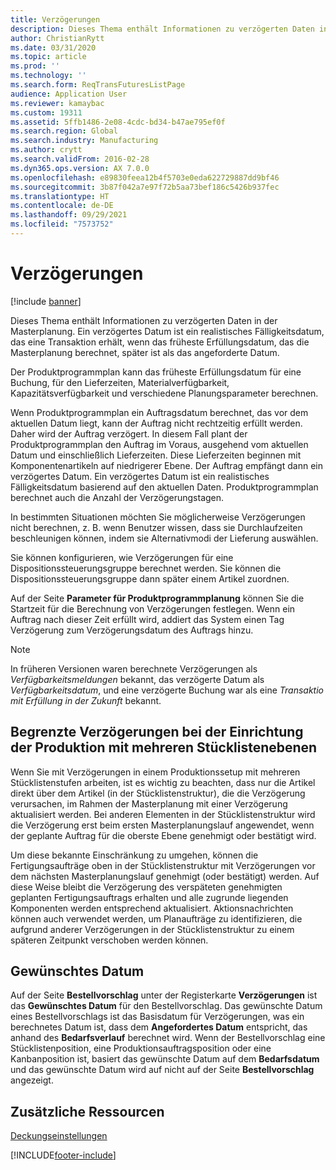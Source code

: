 ```yaml
---
title: Verzögerungen
description: Dieses Thema enthält Informationen zu verzögerten Daten in der Masterplanung. Ein verzögertes Datum ist ein realistisches Fälligkeitsdatum, das eine Transaktion erhält, wenn das früheste Erfüllungsdatum, das die Masterplanung berechnet, später ist als das angeforderte Datum.
author: ChristianRytt
ms.date: 03/31/2020
ms.topic: article
ms.prod: ''
ms.technology: ''
ms.search.form: ReqTransFuturesListPage
audience: Application User
ms.reviewer: kamaybac
ms.custom: 19311
ms.assetid: 5ffb1486-2e08-4cdc-bd34-b47ae795ef0f
ms.search.region: Global
ms.search.industry: Manufacturing
ms.author: crytt
ms.search.validFrom: 2016-02-28
ms.dyn365.ops.version: AX 7.0.0
ms.openlocfilehash: e89830feea12b4f5703e0eda622729887dd9bf46
ms.sourcegitcommit: 3b87f042a7e97f72b5aa73bef186c5426b937fec
ms.translationtype: HT
ms.contentlocale: de-DE
ms.lasthandoff: 09/29/2021
ms.locfileid: "7573752"
---
```

# <a name="delays"></a>Verzögerungen

[!include [banner](../includes/banner.md)]

Dieses Thema enthält Informationen zu verzögerten Daten in der Masterplanung. Ein verzögertes Datum ist ein realistisches Fälligkeitsdatum, das eine Transaktion erhält, wenn das früheste Erfüllungsdatum, das die Masterplanung berechnet, später ist als das angeforderte Datum.

Der Produktprogrammplan kann das früheste Erfüllungsdatum für eine Buchung, für den Lieferzeiten, Materialverfügbarkeit, Kapazitätsverfügbarkeit und verschiedene Planungsparameter berechnen. 

Wenn Produktprogrammplan ein Auftragsdatum berechnet, das vor dem aktuellen Datum liegt, kann der Auftrag nicht rechtzeitig erfüllt werden. Daher wird der Auftrag verzögert. In diesem Fall plant der Produktprogrammplan den Auftrag im Voraus, ausgehend vom aktuellen Datum und einschließlich Lieferzeiten. Diese Lieferzeiten beginnen mit Komponentenartikeln auf niedrigerer Ebene. Der Auftrag empfängt dann ein verzögertes Datum. Ein verzögertes Datum ist ein realistisches Fälligkeitsdatum basierend auf den aktuellen Daten. Produktprogrammplan berechnet auch die Anzahl der Verzögerungstagen. 

In bestimmten Situationen möchten Sie möglicherweise Verzögerungen nicht berechnen, z. B. wenn Benutzer wissen, dass sie Durchlaufzeiten beschleunigen können, indem sie Alternativmodi der Lieferung auswählen. 

Sie können konfigurieren, wie Verzögerungen für eine Dispositionssteuerungsgruppe berechnet werden. Sie können die Dispositionssteuerungsgruppe dann später einem Artikel zuordnen. 

Auf der Seite **Parameter für Produktprogrammplanung** können Sie die Startzeit für die Berechnung von Verzögerungen festlegen. Wenn ein Auftrag nach dieser Zeit erfüllt wird, addiert das System einen Tag Verzögerung zum Verzögerungsdatum des Auftrags hinzu. 

> [!NOTE]
> In früheren Versionen waren berechnete Verzögerungen als *Verfügbarkeitsmeldungen* bekannt, das verzögerte Datum als *Verfügbarkeitsdatum*, und eine verzögerte Buchung war als eine *Transaktio mit Erfüllung in der Zukunft* bekannt.

## <a name="limited-delays-in-production-setup-with-multiple-bom-levels"></a>Begrenzte Verzögerungen bei der Einrichtung der Produktion mit mehreren Stücklistenebenen
Wenn Sie mit Verzögerungen in einem Produktionssetup mit mehreren Stücklistenstufen arbeiten, ist es wichtig zu beachten, dass nur die Artikel direkt über dem Artikel (in der Stücklistenstruktur), die die Verzögerung verursachen, im Rahmen der Masterplanung mit einer Verzögerung aktualisiert werden. Bei anderen Elementen in der Stücklistenstruktur wird die Verzögerung erst beim ersten Masterplanungslauf angewendet, wenn der geplante Auftrag für die oberste Ebene genehmigt oder bestätigt wird. 

Um diese bekannte Einschränkung zu umgehen, können die Fertigungsaufträge oben in der Stücklistenstruktur mit Verzögerungen vor dem nächsten Masterplanungslauf genehmigt (oder bestätigt) werden. Auf diese Weise bleibt die Verzögerung des verspäteten genehmigten geplanten Fertigungsauftrags erhalten und alle zugrunde liegenden Komponenten werden entsprechend aktualisiert.
Aktionsnachrichten können auch verwendet werden, um Planaufträge zu identifizieren, die aufgrund anderer Verzögerungen in der Stücklistenstruktur zu einem späteren Zeitpunkt verschoben werden können.

## <a name="desired-date"></a>Gewünschtes Datum

Auf der Seite **Bestellvorschlag** unter der Registerkarte **Verzögerungen** ist das **Gewünschtes Datum** für den Bestellvorschlag. Das gewünschte Datum eines Bestellvorschlags ist das Basisdatum für Verzögerungen, was ein berechnetes Datum ist, dass dem **Angefordertes Datum** entspricht, das anhand des **Bedarfsverlauf** berechnet wird. Wenn der Bestellvorschlag eine Stücklistenposition, eine Produktionsauftragsposition oder eine Kanbanposition ist, basiert das gewünschte Datum auf dem **Bedarfsdatum** und das gewünschte Datum wird auf nicht auf der Seite **Bestellvorschlag** angezeigt.

## <a name="additional-resources"></a>Zusätzliche Ressourcen

[Deckungseinstellungen](coverage-settings.md)


[!INCLUDE[footer-include](../../includes/footer-banner.md)]